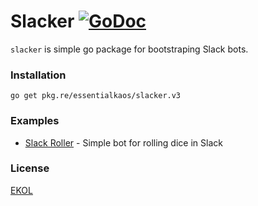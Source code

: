 # Slacker [![GoDoc](https://godoc.org/pkg.re/essentialkaos/slacker.v3?status.svg)](https://godoc.org/pkg.re/essentialkaos/slacker.v3)

`slacker` is simple go package for bootstraping Slack bots.

### Installation

````
go get pkg.re/essentialkaos/slacker.v3
````

### Examples

* [Slack Roller](https://github.com/andyone/slack-roller) - Simple bot for rolling dice in Slack

### License

[EKOL](https://essentialkaos.com/ekol)
